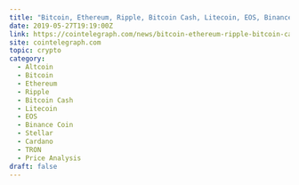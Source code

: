 ```yaml
---
title: "Bitcoin, Ethereum, Ripple, Bitcoin Cash, Litecoin, EOS, Binance Coin, Stellar, Cardano, TRON: Price Analysis May 27"
date: 2019-05-27T19:19:00Z
link: https://cointelegraph.com/news/bitcoin-ethereum-ripple-bitcoin-cash-litecoin-eos-binance-coin-stellar-cardano-tron-price-analysis-may-27?utm_medium=RSS&utm_source=hune
site: cointelegraph.com
topic: crypto
category:
  - Altcoin
  - Bitcoin
  - Ethereum
  - Ripple
  - Bitcoin Cash
  - Litecoin
  - EOS
  - Binance Coin
  - Stellar
  - Cardano
  - TRON
  - Price Analysis
draft: false
---
```

